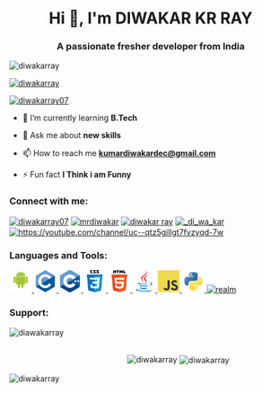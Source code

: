 <h1 align="center">Hi 👋, I'm DIWAKAR KR RAY</h1>
<h3 align="center">A passionate fresher developer from India</h3>

<p align="left"> <img src="https://komarev.com/ghpvc/?username=diwakarray&label=Profile%20views&color=0e75b6&style=flat" alt="diwakarray" /> </p>

<p align="left"> <a href="https://github.com/ryo-ma/github-profile-trophy"><img src="https://github-profile-trophy.vercel.app/?username=diwakarray" alt="diwakarray" /></a> </p>

<p align="left"> <a href="https://twitter.com/diwakarray07" target="blank"><img src="https://img.shields.io/twitter/follow/diwakarray07?logo=twitter&style=for-the-badge" alt="diwakarray07" /></a> </p>

- 🌱 I’m currently learning **B.Tech**

- 💬 Ask me about **new skills**

- 📫 How to reach me **kumardiwakardec@gmail.com**

- ⚡ Fun fact **I Think i am Funny**

<h3 align="left">Connect with me:</h3>
<p align="left">
<a href="https://twitter.com/diwakarray07" target="blank"><img align="center" src="https://raw.githubusercontent.com/rahuldkjain/github-profile-readme-generator/master/src/images/icons/Social/twitter.svg" alt="diwakarray07" height="30" width="40" /></a>
<a href="https://linkedin.com/in/mrdiwakar" target="blank"><img align="center" src="https://raw.githubusercontent.com/rahuldkjain/github-profile-readme-generator/master/src/images/icons/Social/linked-in-alt.svg" alt="mrdiwakar" height="30" width="40" /></a>
<a href="https://www.facebook.com/diwakar.ray.146" target="blank"><img align="center" src="https://raw.githubusercontent.com/rahuldkjain/github-profile-readme-generator/master/src/images/icons/Social/facebook.svg" alt="diwakar ray" height="30" width="40" /></a>
<a href="https://instagram.com/_di_wa_kar" target="blank"><img align="center" src="https://raw.githubusercontent.com/rahuldkjain/github-profile-readme-generator/master/src/images/icons/Social/instagram.svg" alt="_di_wa_kar" height="30" width="40" /></a>
<a href="https://www.youtube.com/c/https://youtube.com/channel/uc--qtz5gillgt7fvzyqd-7w" target="blank"><img align="center" src="https://raw.githubusercontent.com/rahuldkjain/github-profile-readme-generator/master/src/images/icons/Social/youtube.svg" alt="https://youtube.com/channel/uc--qtz5gillgt7fvzyqd-7w" height="30" width="40" /></a>
</p>

<h3 align="left">Languages and Tools:</h3>
<p align="left"> <a href="https://developer.android.com" target="_blank" rel="noreferrer"> <img src="https://raw.githubusercontent.com/devicons/devicon/master/icons/android/android-original-wordmark.svg" alt="android" width="40" height="40"/> </a> <a href="https://www.cprogramming.com/" target="_blank" rel="noreferrer"> <img src="https://raw.githubusercontent.com/devicons/devicon/master/icons/c/c-original.svg" alt="c" width="40" height="40"/> </a> <a href="https://www.w3schools.com/cpp/" target="_blank" rel="noreferrer"> <img src="https://raw.githubusercontent.com/devicons/devicon/master/icons/cplusplus/cplusplus-original.svg" alt="cplusplus" width="40" height="40"/> </a> <a href="https://www.w3schools.com/css/" target="_blank" rel="noreferrer"> <img src="https://raw.githubusercontent.com/devicons/devicon/master/icons/css3/css3-original-wordmark.svg" alt="css3" width="40" height="40"/> </a> <a href="https://www.w3.org/html/" target="_blank" rel="noreferrer"> <img src="https://raw.githubusercontent.com/devicons/devicon/master/icons/html5/html5-original-wordmark.svg" alt="html5" width="40" height="40"/> </a> <a href="https://www.java.com" target="_blank" rel="noreferrer"> <img src="https://raw.githubusercontent.com/devicons/devicon/master/icons/java/java-original.svg" alt="java" width="40" height="40"/> </a> <a href="https://developer.mozilla.org/en-US/docs/Web/JavaScript" target="_blank" rel="noreferrer"> <img src="https://raw.githubusercontent.com/devicons/devicon/master/icons/javascript/javascript-original.svg" alt="javascript" width="40" height="40"/> </a> <a href="https://www.python.org" target="_blank" rel="noreferrer"> <img src="https://raw.githubusercontent.com/devicons/devicon/master/icons/python/python-original.svg" alt="python" width="40" height="40"/> </a> <a href="https://realm.io/" target="_blank" rel="noreferrer"> <img src="https://raw.githubusercontent.com/bestofjs/bestofjs-webui/8665e8c267a0215f3159df28b33c365198101df5/public/logos/realm.svg" alt="realm" width="40" height="40"/> </a> </p>

<h3 align="left">Support:</h3>
<p><a href="https://www.buymeacoffee.com/diawakarray"> <img align="left" src="https://cdn.buymeacoffee.com/buttons/v2/default-yellow.png" height="50" width="210" alt="diawakarray" /></a></p><br><br>

<p><img align="left" src="https://github-readme-stats.vercel.app/api/top-langs?username=diwakarray&show_icons=true&locale=en&layout=compact" alt="diwakarray" /></p>

<p>&nbsp;<img align="center" src="https://github-readme-stats.vercel.app/api?username=diwakarray&show_icons=true&locale=en" alt="diwakarray" /></p>

<p><img align="center" src="https://github-readme-streak-stats.herokuapp.com/?user=diwakarray&" alt="diwakarray" /></p>
